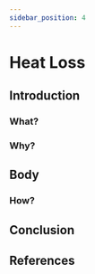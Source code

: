 ```yaml
---
sidebar_position: 4
---
```


 # Heat Loss

 ## Introduction
### What?

### Why?

## Body
### How?

## Conclusion

## References